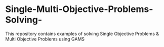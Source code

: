# Single-Multi-Objective-Problems-Solving-
This repository contains examples of solving Single Objective Problems &amp; Multi Objective Problems using GAMS
